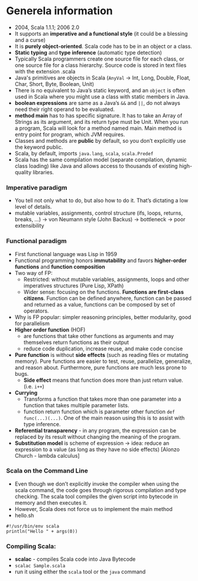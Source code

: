 Generela information
====================
- 2004, Scala 1.1.1; 2006 2.0
- It supports an **imperative and a functional style** (it could be a blessing and a curse)
- It is **purely object-oriented**. Scala code has to be in an object or a class.
- **Static typing** and **type inference** (automatic type detection)
- Typically Scala programmers create one source file for each class, or one source file for a class hierarchy. Source code is stored in text files with the extension .scala
- Java's primitives are objects in Scala (`AnyVal` -> Int, Long, Double, Float, Char, Short, Byte, Boolean, Unit)
- There is no equivalent to Java’s static keyword, and an `object` is often used in Scala where you might use a class with static members in Java.
- **boolean expressions** are same as a Java’s `&&` and `||`, do not always need their right operand to be evaluated.
- **method main** has to has specific signature. It has to take an Array of Strings as its argument, and its return type must be Unit. When you run a program, Scala will look for a method named main. Main method is entry point for program, which JVM requires.
- Classes and methods are **public** by default, so you don’t explicitly use the keyword public.
- Scala, by default, imports `java.lang`, `scala`, `scala.Predef`
- Scala has the same compilation model (separate compilation, dynamic class loading) like Java and allows access to thousands of existing high-quality libraries.

### Imperative paradigm
- You tell not only what to do, but also how to do it. That’s dictating a low level of details.
- mutable variables, assignments, control structure (ifs, loops, returns, breaks, …) -> von Neumann style (John Backus) -> bottleneck -> poor extensibility

### Functional paradigm
- First functional language was Lisp in 1959
- Functional programming honors **immutability** and favors **higher-order functions** and **function composition**
- Two way of FP:
  - Restricted: without mutable variables, assignments, loops and other imperatives structures (Pure Lisp, XPath)
  - Wider sense: focusing on the functions. **Functions are first-class citizens**. Function can be defined anywhere, function can be passed and returned as a value, functions can be composed by set of operators.
- Why is FP popular: simpler reasoning principles, better modularity, good for parallelism
- **Higher order function** (HOF)
  - are functions that take other functions as arguments and may themselves return functions as their output
  - reduce code duplication, increase reuse, and make code concise
- **Pure function** is without **side effects** (such as reading files or mutating memory). Pure functions are easier to test, reuse, parallelize, generalize, and reason about. Furthermore, pure functions are much less prone to bugs.
  - **Side effect** means that function does more than just return value. (i.e. `i++`)
- **Currying**
  - Transforms a function that takes more than one parameter into a function that takes multiple parameter lists.
  - function return function which is parameter other function `def func(...)(...)`. One of the main reason using this is to assist with type inference.
- **Referential transparency** - in any program, the expression can be replaced by its result without changing the meaning of the program.
- **Substitution model** is scheme of expression -> idea: reduce an expression to a value (as long as they have no side effects) [Alonzo Church - lambda calculus]

### Scala on the Command Line
- Even though we don’t explicitly invoke the compiler when using the scala command, the code goes through rigorous compilation and type checking. The scala tool compiles the given script into bytecode in memory and then executes it.
- However, Scala does not force us to implement the main method
- hello.sh
```
#!/usr/bin/env scala
println("Hello " + args(0))
```

### Compiling Scala:
- **scalac** - compiles Scala code into Java Bytecode
- `scalac Sample.scala`
- run it using either the `scala` tool or the `java` command
